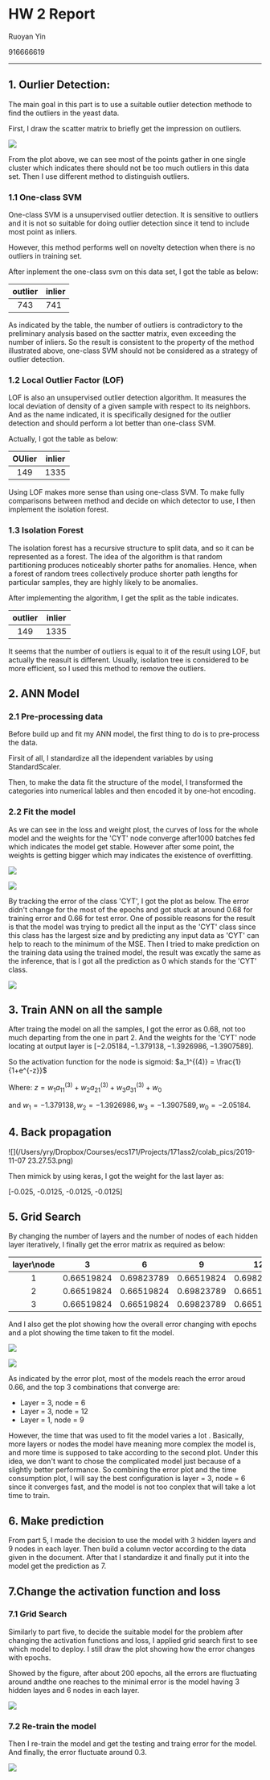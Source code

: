 # HW 2 Report

Ruoyan Yin

916666619

---

## 1. Ourlier Detection:

The main goal in this part is to use a suitable outlier detection methode to find the outliers in the yeast data.

First, I draw the scatter matrix to briefly get the impression on outliers. 

![](/Users/yry/Dropbox/Courses/ecs171/Projects/171ass2/colab_pics/pair.png)

From the plot above, we can see most of the points gather in one single cluster which indicates there should not be too much outliers in this data set. Then I use different method to distinguish outliers.

### 1.1 One-class SVM

One-class SVM is a unsupervised outlier detection. It is sensitive to outliers and it is not so suitable for doing outlier detection since it tend to include most point as inliers.

However, this method performs well on novelty detection when there is no outliers in training set.

After inplement the one-class svm on this data set, I got the table as below:

| outlier | inlier |
| :-----: | ------ |
|   743   | 741    |

As indicated by the table, the number of outliers is contradictory to the preliminary analysis based on the sactter matrix, even exceeding the number of inliers. So the result is consistent to the property of the method illustrated above, one-class SVM should not be considered as a strategy of outlier detection.

### 1.2 Local Outlier Factor (LOF)

LOF is also an unsupervised outlier detection algorithm.  It measures the local deviation of density of a given sample with respect to its neighbors. And as the name indicated, it is specifically designed for the outlier detection and should perform a lot better than one-class SVM. 

Actually, I got the table as below:

| OUlier | inlier |
| :----: | :----: |
|  149   |  1335  |

Using LOF makes more sense than using one-class SVM. To make fully comparisons between method and decide on which detector to use, I then implement the isolation forest.

### 1.3 Isolation Forest

The isolation forest has a recursive structure to split data,  and so it can be represented as a forest. The idea of the algorithm is that random partitioning produces noticeably shorter paths for anomalies. Hence, when a forest of random trees collectively produce shorter path lengths for particular samples, they are highly likely to be anomalies.

After implementing the algorithm, I get the split as the table indicates.

| outlier | inlier |
| :-----: | ------ |
|   149   | 1335   |

It seems that the number of outliers is equal to it of the result using LOF, but actually the reasult is different. Usually, isolation tree is considered to be more efficient, so I used this method to remove the outliers.

## 2. ANN Model

### 2.1 Pre-processing data

Before build up and fit my ANN model, the first thing to do is to pre-process the data.

Firsit of all, I standardize  all the idependent variables by using StandardScaler.

Then, to make the data fit the structure of the model, I transformed the categories into numerical lables and then encoded it by one-hot encoding.

### 2.2 Fit the model

As we can see in the loss and weight plost, the curves of  loss for the whole model and the weights for the 'CYT' node converge after1000 batches fed which indicates the model get stable. However after some point, the weights is getting bigger which may indicates the existence of overfitting. 

![](/Users/yry/Dropbox/Courses/ecs171/Projects/171ass2/colab_pics/loss.png)

![](/Users/yry/Dropbox/Courses/ecs171/Projects/171ass2/colab_pics/weight.png)

By tracking the error of the class 'CYT', I got the plot as below. The error didn't change for the most of the epochs and got stuck at around 0.68 for training error and 0.66 for test error. One of possible reasons for the result is that the model was trying to predict all the input as the 'CYT' class since this class has the largest size and by predicting any input data as 'CYT' can help to reach to the minimum of the MSE. Then I tried to make prediction on the training data using the trained model, the result was excatly the same as the inference, that is I got all the prediction as 0 which stands for the 'CYT' class.

![](/Users/yry/Dropbox/Courses/ecs171/Projects/171ass2/colab_pics/error2.png)

## 3. Train ANN on all the sample

After traing the model on all the samples, I got the error as 0.68, not too much departing from the one in part 2. And the weights for the 'CYT' node locating at  output layer is $[-2.05184, -1.379138, -1.3926986, -1.3907589]$.

So the activation function for the node is sigmoid: $a_1^{(4)} = \frac{1}{1+e^{-z}}$

Where: $z = w_1 a^{(3)}_{11} + w_2 a^{(3)}_{21} +w_3 a^{(3)}_{31} + w_0$ 

and $w_1 = -1.379138, w_2 = -1.3926986, w_3 = -1.3907589, w_0 = -2.05184.$

## 4. Back propagation

![](/Users/yry/Dropbox/Courses/ecs171/Projects/171ass2/colab_pics/2019-11-07 23.27.53.png)

Then mimick by using keras, I got the weight for the last layer as:

[-0.025, -0.0125, -0.0125, -0.0125]

## 5. Grid Search

By changing the number of layers and the number of nodes of each hidden layer iteratively, I finally get the error matrix as required as below:

| layer\node |     3      |     6      |     9      |     12     |
| :--------: | :--------: | :--------: | :--------: | :--------: |
|     1      | 0.66519824 | 0.69823789 | 0.66519824 | 0.69823789 |
|     2      | 0.66519824 | 0.66519824 | 0.69823789 | 0.66519824 |
|     3      | 0.66519824 | 0.66519824 | 0.69823789 | 0.66519824 |

And I also get the plot showing how the overall error changing with epochs and a plot showing the time taken to fit the model.

![](/Users/yry/Dropbox/Courses/ecs171/Projects/171ass2/colab_pics/grid_search1.png)

![](/Users/yry/Dropbox/Courses/ecs171/Projects/171ass2/colab_pics/time.png)

As indicated by the error plot, most of the models reach the error aroud 0.66, and the top 3 combinations that converge are:

- Layer = 3, node = 6
- Layer = 3, node = 12
- Layer = 1, node = 9

However, the time that was used to fit the model varies a lot . Basically, more layers or nodes the model have meaning more complex the model is, and more time is supposed to take according to the second plot. Under this idea, we don't want to chose the complicated model just because of a slightly better performance. So combining the error plot and the time consumption plot, I will say the best configuration is layer = 3, node = 6 since it converges fast, and the model is not too conplex that will take a lot time to train. 

## 6. Make prediction

From part 5, I made the decision to use the model with 3 hidden layers and 9 nodes in each layer. Then build a column vector according to the data given in the document. After that I standardize it and finally put it into the model get the prediction as 7.

## 7.Change the activation function and loss

### 7.1 Grid Search

Similarly to part five, to decide the suitable model for the problem after changing the activation functions and loss, I applied grid search first to see which model to deploy. I still draw the plot showing how the error changes with epochs. 

Showed by the figure, after about 200 epochs, all the errors are fluctuating around andthe one reaches to the minimal error is the model having 3 hidden layes and 6 nodes in each layer.

![](/Users/yry/Dropbox/Courses/ecs171/Projects/171ass2/colab_pics/grid_search2.png)

### 7.2 Re-train the model

Then I re-train the model and get the testing and traing error for the model. And finally, the error fluctuate around 0.3. 

![](/Users/yry/Dropbox/Courses/ecs171/Projects/171ass2/colab_pics/error3.png)



